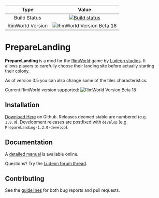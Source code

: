 | Type  | Value |
| :---: | :---: |
| Build Status  | [![Build status](https://ci.appveyor.com/api/projects/status/0t0v36hpor8l68l5?svg=true)](https://ci.appveyor.com/project/neitsa/preparelanding) |
| RimWorld Version | ![RimWorld Version Beta 18](https://img.shields.io/badge/RimWorld-Beta%2018-brightgreen.svg) |

PrepareLanding
==============

**PrepareLanding** is a mod for the [RimWorld](https://rimworldgame.com/) game by [Ludeon studios](https://ludeon.com/blog/). It allows players to carefully choose their landing site before actually starting their colony.

As of version 0.5 you can also change some of the tiles characteristics.

Current RimWorld version supported: ![RimWorld Version Beta 18](https://img.shields.io/badge/RimWorld-Beta%2018-brightgreen.svg)

Installation
------------

[Download Here](https://github.com/neitsa/PrepareLanding/releases/latest) on Github.
Releases deemed stable are numbered (e.g. `1.8.0`).
Development releases are postfixed with `develop` (e.g. `PrepareLanding-1.2.0-develop`).

Documentation
-------------

A [detailed manual](https://neitsa.github.io/games/rimworld/preparelanding/) is available online.

Questions? Try the [Ludeon forum thread](https://ludeon.com/forums/index.php?topic=34592.0).

Contributing
------------

See the [guidelines](CONTRIBUTING.md) for both bug reports and pull requests.